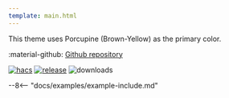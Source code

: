 ```yaml
---
template: main.html
---
```


This theme uses Porcupine (Brown-Yellow) as the primary color.

:material-github: [Github repository][m3-theme-github-url]

[![hacs][hacs-badge]][hacs-url]
[![release][release-badge]][release-url]
![downloads][downloads-badge]

--8<-- "docs/examples/example-include.md"

<!--- References to pictures... -->

[AmoebeLabs Material 3 Theme Example Light]: ../assets/screenshots/m3-example-d03-light.png
[AmoebeLabs Material 3 Theme Example Dark]: ../assets/screenshots/m3-example-d03-dark.png

[AmoebeLabs Material 3 Theme Palettes]: ../assets/screenshots/m3-theme-d03-palettes.png
[AmoebeLabs Material 3 Theme Surfaces]: ../assets/screenshots/m3-theme-d03-surfaces.png
[AmoebeLabs Material 3 Theme Light]: ../assets/screenshots/m3-theme-d03-light.png
[AmoebeLabs Material 3 Theme Dark]: ../assets/screenshots/m3-theme-d03-dark.png

<!--- References to external links... -->

[sak-example-12-url]: https://swiss-army-knife.docs.amoebelabs.com/examples/example-12/
[m3-theme-github-url]: https://github.com/AmoebeLabs/HA-Theme_M3-D03-Porcupine

<!-- Badges -->

[hacs-url]: https://github.com/hacs/default
[hacs-badge]: https://img.shields.io/badge/HACS-Default-41BDF5.svg?style=for-the-badge
[release-badge]: https://img.shields.io/github/v/release/AmoebeLabs/HA-Theme_M3-D03-Porcupine?style=for-the-badge
[downloads-badge]: https://img.shields.io/github/downloads/AmoebeLabs/HA-Theme_M3-D03-Porcupine/total?style=for-the-badge


<!-- References -->

[home-assistant]: https://www.home-assistant.io/
[home-assitant-theme-docs]: https://www.home-assistant.io/integrations/frontend/#defining-themes
[hacs]: https://hacs.xyz
[release-url]: https://github.com/AmoebeLabs/HA-Theme_M3-D03-Porcupine/releases
[sak-docs-url]: https://swiss-army-knife.docs.amoebelabs.com/